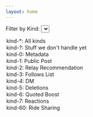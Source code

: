 ```yaml
---
layout: home
---
```


<link rel="stylesheet" href="/assets/css/main.css">
<script src="/assets/js/main.js"></script>

<label for="kind-filter">Filter by Kind:</label>
<select name="kind-filter" id="kind-filter" onchange="dirty=true">
  <option value="all">kind-*: All kinds</option>
  <option value="unknown">kind-?: Stuff we don't handle yet</option>
  <option value="0">kind-0: Metadata</option>
  <option value="1">kind-1: Public Post</option>
  <option value="2">kind-2: Relay Recommendation</option>
  <option value="3">kind-3: Follows List</option>
  <option value="4">kind-4: DM</option>
  <option value="5">kind-5: Deletions</option>
  <option value="6">kind-6: Quoted Boost</option>
  <option value="7">kind-7: Reactions</option>
  <option value="60">kind-60: Ride Sharing</option>
</select>
<div id="output"></div>
